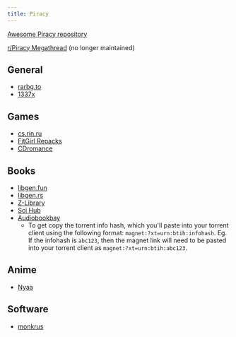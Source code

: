 ```yaml
---
title: Piracy
---
```


[Awesome Piracy repository](https://github.com/Igglybuff/awesome-piracy/blob/master/readme.md)

[r/Piracy Megathread](https://old.reddit.com/r/Piracy/wiki/megathread) (no longer maintained)

## General

- [rarbg.to](http://rarbg.to/)
- [1337x](https://1337x.to/)

## Games

- [cs.rin.ru](https://cs.rin.ru/)
- [FitGirl Repacks](http://fitgirl-repacks.site/)
- [CDromance](https://cdromance.com/)

## Books

- [libgen.fun](http://libgen.fun/)
- [libgen.rs](https://libgen.rs/)
- [Z-Library](https://z-lib.org/)
- [Sci Hub](https://sci-hub.se/)
- [Audiobookbay](http://audiobookbay.nl/)
    - To get copy the torrent info hash, which you'll paste into your torrent client using the following format: `magnet:?xt=urn:btih:infohash`. Eg. If the infohash is `abc123`, then the magnet link will need to be pasted into your torrent client as `magnet:?xt=urn:btih:abc123`.

## Anime

- [Nyaa](https://nyaa.si/)

## Software

- [monkrus](http://monkrus.ws/)
